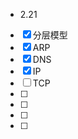 + 2.21
- [x]   分层模型
- [x]   ARP
- [x]   DNS 
- [x]   IP
- [ ]   TCP		
- [ ]   
- [ ]    
- [ ]    
- [ ]    